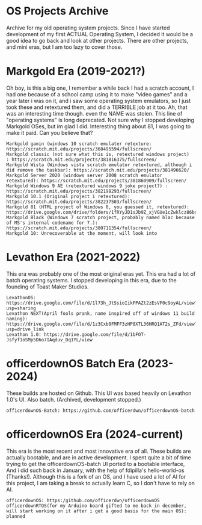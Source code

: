 # OS Projects Archive
Archive for my old operating system projects.
Since I have started development of my first ACTUAL Operating System, I decided it would be a good idea to go back and look at other projects.
There are other projects, and mini eras, but I am too lazy to cover those.
# Markgold Era (2019-2021?)
Oh boy, is this a big one, I remember a while back I had a scratch account, I had one because of a school camp using it 
to make "video games" and a year later i was on it, and i saw some operating system emulators, so I just took these and retextured them, and did a TERRIBLE job at it too.
Ah, that was an interesting time though. even the NAME was stolen. This line of "operating systems" is long deprecated. Not sure why I stopped developing Markgold OSes, but im glad I did.
Interesting thing about 81, I was going to make it paid. Can you believe that?

	Markgold gamin (windows 10 scratch emulater retexture: https://scratch.mit.edu/projects/368495594/fullscreen/
	Markgold classic (not sure what this is, retextured windows project)  : https://scratch.mit.edu/projects/381816375/fullscreen/
 	Markgold Wista (Windows vista scratch emulator retextured, although i did remove the taskbar): https://scratch.mit.edu/projects/381496620/
  	Markgold Server 2020 (windows server 2008 scratch emulator retextured): https://scratch.mit.edu/projects/381860909/fullscreen/
	Markgold Windows 9 AE (retextured windows 9 joke project?) : https://scratch.mit.edu/projects/382198293/fullscreen/
 	Markgold 10.1 (Original project i retextured): https://scratch.mit.edu/projects/382237503/fullscreen/
  	Markgold 81 (HTML project of Windows 8, you guessed it, retextured): https://drive.google.com/drive/folders/1fRYyJD1sJb9Z_xjVGUe1cZwklcz86bsv
	Markgold Black (Windows 7 scratch project, probably named blac because of MS's internal codename for 7.): https://scratch.mit.edu/projects/380711354/fullscreen/
 	Markgold 10: Unrecoverable at the moment, will look into
# Levathon Era (2021-2022)
This era was probably one of the most original eras yet. This era had a lot of batch operating systems.
I stopped developing in this era, due to the founding of Toast Maker Studios. 

  	LevathonOS: https://drive.google.com/file/d/1l73h_JtSsioIikFPAZt2zEsVF0c9oyAL/view?usp=sharing
   	Levathon NEXT(April fools prank, name inspired off of windows 11 build naming): https://drive.google.com/file/d/1z3Cxb0FMFF3zHP8XTL36HRQ1AT2s_ZFd/view?usp=drive_link
   	Levathon 1.0: https://drive.google.com/file/d/1bFOT-Jsfyf1oSMp5D6o7IAqduv_Dq1YL/view
# officerdownOS Batch Era (2023-2024)
These builds are hosted on Github. This UI was based heavily on Levathon 1.0's UI. Also batch. (Archived, development stopped.)

  	officerdownOS-Batch: https://github.com/officerdwn/officerdownOS-batch
# officerdownOS Era (2024-current)
This era is the most recent and most innovative era of all. These builds are actually bootable, and are in active development.
I spent quite a bit of time trying to get the officerdownOS-batch UI ported to a bootable interface, And i did such back in January, with the help of fdipilla's hello-world-os (Thanks!).
Although this is a fork of an OS, and I have used a lot of AI for this project, I am taking a break to actually learn C, so I don't have to rely on AI.

	officerdownOS: https:/github.com/officerdwn/officerdownOS
 	officerdownRTOS(for my Arduino board gifted to me back in december, will start working on it after i get a good basis for the main OS): planned
  
   
  	
  	


